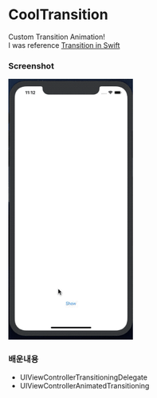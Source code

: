 # CoolTransition 
Custom Transition Animation!  
I was reference [Transition in Swift](http://mathewsanders.com/animated-transitions-in-swift/)

### Screenshot
<img src="CoolTransition.gif" width= "250" />

### 배운내용
- UIViewControllerTransitioningDelegate
- UIViewControllerAnimatedTransitioning
